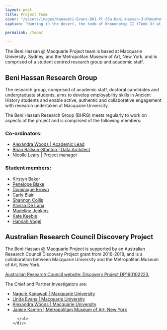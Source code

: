 ```yaml
---
layout: post
title: Project Team
cover: "/assets/images/Kanawati-Evans-BH1-Pl-33a-Beni-Hassan-3-Khnumhotep-II-Chapel-Scene-North-wall-Left-Upper-section-Wall1920x.jpg"
caption: "Hunting in the desert, the tomb of Khnumhotep II (Tomb 3) at Beni Hassan."

permalink: /team/

---
```




The Beni Hassan @ Macquarie Project team is based at Macquarie University, Sydney, and the Metropolitan Museum of Art, New York, and is comprised of a student centred research group and academic staff.


<amp-accordion>
  <section>
    <h2>Beni Hassan Research Group</h2>
    <div class="indentedList">



<p class="mt2">The research group, comprised of academic staff, doctoral candidates and undergraduate students, aims to develop employability skills in Ancient History students and enable active, authentic and collaborative engagement with research undertaken at Macquarie University.</p>

<p>The Beni Hassan Research Group (BHRG) meets regularly to work on aspects of the project and is comprised of the following members:</p>



<h3>Co-ordinators:</h3>
<ul>
<li> <a href="/team/AlexandraWoods">Alexandra Woods | Academic Lead</a> </li>
<li> <a href="/team/BrianBallsunStanton">Brian Ballsun-Stanton | Data Architect</a> </li>
<li> <a href="/team/NicolleLeary">Nicolle Leary | Project manager</a> </li>
</ul>
<h3>Student members:</h3>
<ul>
<li> <a href="/team/KirstynBaker">Kirstyn Baker</a> </li>
<li> <a href="/team/PenelopeBlake">Penelope Blake</a> </li>
<li> <a href="/team/DominiqueBrown">Dominique Brown</a> </li>
<li> <a href="/team/CarlyBlair">Carly Blair</a> </li>
<li> <a href="/team/ShannonCollis">Shannon Collis</a> </li>
<li> <a href="/team/AlyssaDeLuna">Alyssa De Luna</a> </li>
<li> <a href="/team/MadelineJenkins">Madeline Jenkins</a> </li>
<li> <a href="/team/KateKeeble">Kate Keeble</a> </li>
<li> <a href="/team/HannahVogel">Hannah Vogel</a> </li>
      </ul>
    </div>
  </section>
<section>
    <h2>Australian Research Council Discovery Project</h2>
    <div class="indentedList">

<p class="mt2">The Beni Hassan @ Macquarie Project is supported by an Australian Research Council Discovery Project grant from 2016-2018, and is a collaboration between Macquarie University and the Metropolitan Museum of Art, New York.</p>

<p><a href="http://purl.org/au-research/grants/arc/DP160102223">Australian Research Council website: Discovery Project DP160102223.</a></p>

<p>The Chief and Partner Investigators are:</p>
      <ul>




<li> <a href="/team/NaguibKanawati">Naguib Kanawati | Macquarie University</a> </li>
<li> <a href="/team/LindaEvans">Linda Evans | Macquarie University</a> </li>
<li> <a href="/team/AlexandraWoods">Alexandra Woods | Macquarie University</a> </li>
<li> <a href="/team/JaniceKamrin">Janice Kamrin | Metropolitam Museum of Art, New York</a> </li>

      </ul>
    </div>
  </section>
